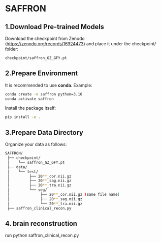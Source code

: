 # SAFFRON



## 1.Download Pre-trained Models
Download the checkpoint from Zenodo (https://zenodo.org/records/16924473)
 and place it under the checkpoint/ folder:

```bash
checkpoint/saffron_GZ_GFY.pt

```

## 2.Prepare Environment

It is recommended to use **conda**. Example:

```bash
conda create -n saffron python=3.10
conda activate saffron
```

Install the package itself:
```bash
pip install -e .
```

## 3.Prepare Data Directory
Organize your data as follows:
```bash
SAFFRON/
 ├── checkpoint/
 │    └── saffron_GZ_GFY.pt
 ├── data/
 │    └── test/
 │         ├── 20**_cor.nii.gz
 │         ├── 20**_sag.nii.gz
 │         ├── 20**_tra.nii.gz
 │         └── seg/
 │              ├── 20**_cor.nii.gz (same file name)
 │              ├── 20**_sag.nii.gz
 │              └── 20**_tra.nii.gz
 ├── saffron_clinical_recon.py
```

## 4. brain reconstruction

run python saffron_clinical_recon.py
